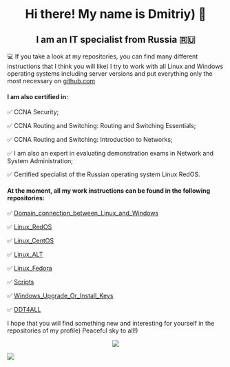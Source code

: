 <h1 align="center"> Hi there! My name is Dmitriy) 👋
<h2 align="center"> I am an IT specialist from Russia 🇷🇺</h2>

💻 If you take a look at my repositories, you can find many different instructions that I think you will like) I try to work with all Linux and Windows operating systems including server versions and put everything only the most necessary on [github.com](https://github.com/)
  
<h4> I am also certified in:</h4>
  
✅ CCNA Security;
  
✅ CCNA Routing and Switching: Routing and Switching Essentials;

✅ CCNA Routing and Switching: Introduction to Networks;
  
✅ I am also an expert in evaluating demonstration exams in Network and System Administration;
  
✅ Certified specialist of the Russian operating system Linux RedOS.

<h4> At the moment, all my work instructions can be found in the following repositories:</h4>
  
✅ [Domain_connection_between_Linux_and_Windows](https://github.com/dimoroz772/Domain_connection_between_Linux_and_Windows)
  
✅ [Linux_RedOS](https://github.com/dimoroz772/Linux_RedOS)
  
✅ [Linux_CentOS](https://github.com/dimoroz772/Linux_CentOS)
  
✅ [Linux_ALT](https://github.com/dimoroz772/Linux_ALT)
  
✅ [Linux_Fedora](https://github.com/dimoroz772/Linux_Fedora)
  
✅ [Scripts](https://github.com/dimoroz772/Scripts)
  
✅ [Windows_Upgrade_Or_Install_Keys](https://github.com/dimoroz772/Windows_Upgrade_Or_Install_Keys/blob/main/README.md)
  
✅ [DDT4ALL](https://github.com/dimoroz772/DDT4ALL)
  
I hope that you will find something new and interesting for yourself in the repositories of my profile) Peaceful sky to all!)
  
<p align="center">
<a href="https://git.io/streak-stats"><img src="https://streak-stats.demolab.com?user=dimoroz772&theme=dark"/></a>
</p>

![](https://komarev.com/ghpvc/?username=dimoroz772)
